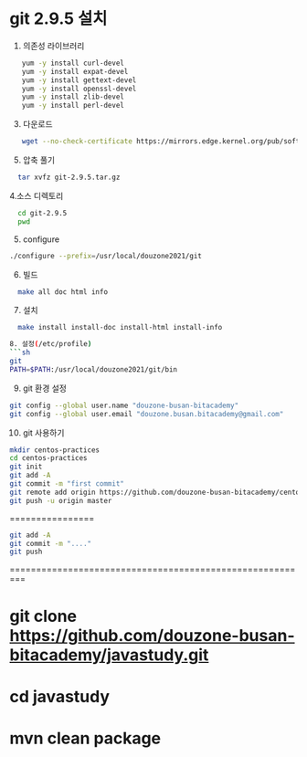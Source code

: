 # git 2.9.5 설치

1. 의존성 라이브러리
```sh
   yum -y install curl-devel
   yum -y install expat-devel
   yum -y install gettext-devel
   yum -y install openssl-devel
   yum -y install zlib-devel
   yum -y install perl-devel
```

3. 다운로드
```sh
   wget --no-check-certificate https://mirrors.edge.kernel.org/pub/software/scm/git/git-2.9.5.tar.gz
```

5. 압축 풀기
```sh
  tar xvfz git-2.9.5.tar.gz
```

4.소스 디렉토리
```sh
  cd git-2.9.5
  pwd
```

5. configure
```sh
./configure --prefix=/usr/local/douzone2021/git
```

6. 빌드
```sh
  make all doc html info
```
   
7. 설치
```sh
  make install install-doc install-html install-info

8. 설정(/etc/profile)
```sh
git
PATH=$PATH:/usr/local/douzone2021/git/bin
```

9. git 환경 설정
```sh
git config --global user.name "douzone-busan-bitacademy"
git config --global user.email "douzone.busan.bitacademy@gmail.com"
```

10. git 사용하기
```sh
mkdir centos-practices
cd centos-practices
git init
git add -A
git commit -m "first commit"
git remote add origin https://github.com/douzone-busan-bitacademy/centos-practices.git
git push -u origin master
```
================
```sh
git add -A
git commit -m "...."
git push
```


=========================================================


# git clone https://github.com/douzone-busan-bitacademy/javastudy.git
# cd javastudy
# mvn clean package










  







